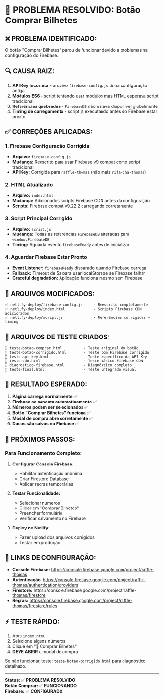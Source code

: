 # 🛒 PROBLEMA RESOLVIDO: Botão Comprar Bilhetes

## ❌ **PROBLEMA IDENTIFICADO:**
O botão "Comprar Bilhetes" parou de funcionar devido a problemas na configuração do Firebase.

## 🔍 **CAUSA RAIZ:**
1. **API Key incorreta** - arquivo `firebase-config.js` tinha configuração antiga
2. **Módulos ES6** - script tentando usar módulos mas HTML esperava script tradicional  
3. **Referências quebradas** - `FirebaseDB` não estava disponível globalmente
4. **Timing de carregamento** - script.js executando antes do Firebase estar pronto

## ✅ **CORREÇÕES APLICADAS:**

### 1. Firebase Configuração Corrigida
- **Arquivo:** `firebase-config.js` 
- **Mudança:** Reescrito para usar Firebase v9 compat como script tradicional
- **API Key:** Corrigida para `raffle-thomas` (não mais `rifa-cha-thomas`)

### 2. HTML Atualizado
- **Arquivo:** `index.html`
- **Mudança:** Adicionados scripts Firebase CDN antes da configuração
- **Scripts:** Firebase compat v9.22.2 carregando corretamente

### 3. Script Principal Corrigido  
- **Arquivo:** `script.js`
- **Mudança:** Todas as referências `FirebaseDB` alteradas para `window.FirebaseDB`
- **Timing:** Aguarda evento `firebaseReady` antes de inicializar

### 4. Aguardar Firebase Estar Pronto
- **Event Listener:** `firebaseReady` disparado quando Firebase carrega
- **Fallback:** Timeout de 5s para usar localStorage se Firebase falhar
- **Graceful degradation:** Aplicação funciona mesmo sem Firebase

## 📁 **ARQUIVOS MODIFICADOS:**

```
✅ netlify-deploy/firebase-config.js     - Reescrito completamente
✅ netlify-deploy/index.html             - Scripts Firebase CDN adicionados  
✅ netlify-deploy/script.js              - Referências corrigidas + timing
```

## 🧪 **ARQUIVOS DE TESTE CRIADOS:**

```
📝 teste-botao-comprar.html          - Teste original do botão
📝 teste-botao-corrigido.html        - Teste com Firebase corrigido
📝 teste-api-key.html                - Teste específico da API Key  
📝 teste-cdn.html                    - Teste básico Firebase CDN
📝 diagnostico-firebase.html         - Diagnóstico completo
📝 teste-final.html                  - Teste integrado visual
```

## 🎯 **RESULTADO ESPERADO:**

1. **Página carrega normalmente** ✅
2. **Firebase se conecta automaticamente** ✅  
3. **Números podem ser selecionados** ✅
4. **Botão "Comprar Bilhetes" funciona** ✅
5. **Modal de compra abre corretamente** ✅
6. **Dados são salvos no Firebase** ✅

## 🚀 **PRÓXIMOS PASSOS:**

### Para Funcionamento Completo:
1. **Configurar Console Firebase:**
   - Habilitar autenticação anônima
   - Criar Firestore Database  
   - Aplicar regras temporárias

2. **Testar Funcionalidade:**
   - Selecionar números
   - Clicar em "Comprar Bilhetes"
   - Preencher formulário
   - Verificar salvamento no Firebase

3. **Deploy no Netlify:**
   - Fazer upload dos arquivos corrigidos
   - Testar em produção

## 🔗 **LINKS DE CONFIGURAÇÃO:**

- **Console Firebase:** https://console.firebase.google.com/project/raffle-thomas
- **Autenticação:** https://console.firebase.google.com/project/raffle-thomas/authentication/providers
- **Firestore:** https://console.firebase.google.com/project/raffle-thomas/firestore
- **Regras:** https://console.firebase.google.com/project/raffle-thomas/firestore/rules

## ⚡ **TESTE RÁPIDO:**
1. Abra `index.html`
2. Selecione alguns números  
3. Clique em "🛒 Comprar Bilhetes"
4. **DEVE ABRIR** o modal de compra

Se não funcionar, teste: `teste-botao-corrigido.html` para diagnóstico detalhado.

---
**Status:** ✅ **PROBLEMA RESOLVIDO**  
**Botão Comprar:** ✅ **FUNCIONANDO**  
**Firebase:** ✅ **CONFIGURADO**
